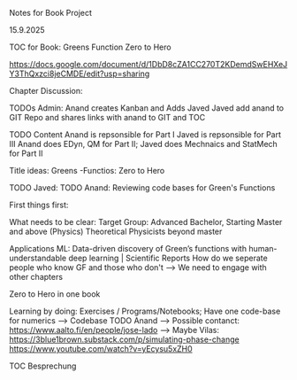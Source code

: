 Notes for Book Project

15.9.2025

TOC for Book: Greens Function  Zero to Hero 
 
https://docs.google.com/document/d/1DbD8cZA1CC270T2KDemdSwEHXeJY3ThQxzci8jeCMDE/edit?usp=sharing
 
Chapter Discussion:
 
TODOs Admin:
Anand creates Kanban and Adds Javed
Javed add anand to GIT Repo and shares links with anand to GIT and TOC
 
 
TODO Content
Anand is repsonsible for Part I
Javed is repsonsible for Part III
Anand does EDyn, QM for Part II;
Javed does Mechnaics and StatMech for Part II
 
 




Title ideas: Greens -Functios: Zero to Hero

TODO Javed:
TODO Anand: Reviewing code bases for Green's Functions 

First things first:

What needs to be clear:
Target Group:
Advanced Bachelor, Starting Master and above (Physics)
Theoretical Physicists beyond master


Applications ML:
Data-driven discovery of Green’s functions with human-understandable deep learning | Scientific Reports
How do we seperate people who know GF and those who don't --> We need to engage with other chapters

Zero to Hero in one book

Learning by doing: Exercises / Programs/Notebooks;  Have one code-base for numerics
--> Codebase TODO Anand
--> Possible contanct: https://www.aalto.fi/en/people/jose-lado
--> Maybe Vilas: https://3blue1brown.substack.com/p/simulating-phase-change
                 https://www.youtube.com/watch?v=yEcysu5xZH0

TOC Besprechung
